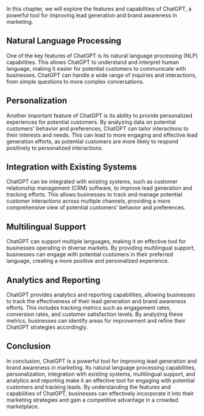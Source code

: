 

In this chapter, we will explore the features and capabilities of ChatGPT, a powerful tool for improving lead generation and brand awareness in marketing.

Natural Language Processing
---------------------------

One of the key features of ChatGPT is its natural language processing (NLP) capabilities. This allows ChatGPT to understand and interpret human language, making it easier for potential customers to communicate with businesses. ChatGPT can handle a wide range of inquiries and interactions, from simple questions to more complex conversations.

Personalization
---------------

Another important feature of ChatGPT is its ability to provide personalized experiences for potential customers. By analyzing data on potential customers' behavior and preferences, ChatGPT can tailor interactions to their interests and needs. This can lead to more engaging and effective lead generation efforts, as potential customers are more likely to respond positively to personalized interactions.

Integration with Existing Systems
---------------------------------

ChatGPT can be integrated with existing systems, such as customer relationship management (CRM) software, to improve lead generation and tracking efforts. This allows businesses to track and manage potential customer interactions across multiple channels, providing a more comprehensive view of potential customers' behavior and preferences.

Multilingual Support
--------------------

ChatGPT can support multiple languages, making it an effective tool for businesses operating in diverse markets. By providing multilingual support, businesses can engage with potential customers in their preferred language, creating a more positive and personalized experience.

Analytics and Reporting
-----------------------

ChatGPT provides analytics and reporting capabilities, allowing businesses to track the effectiveness of their lead generation and brand awareness efforts. This includes tracking metrics such as engagement rates, conversion rates, and customer satisfaction levels. By analyzing these metrics, businesses can identify areas for improvement and refine their ChatGPT strategies accordingly.

Conclusion
----------

In conclusion, ChatGPT is a powerful tool for improving lead generation and brand awareness in marketing. Its natural language processing capabilities, personalization, integration with existing systems, multilingual support, and analytics and reporting make it an effective tool for engaging with potential customers and tracking leads. By understanding the features and capabilities of ChatGPT, businesses can effectively incorporate it into their marketing strategies and gain a competitive advantage in a crowded marketplace.
